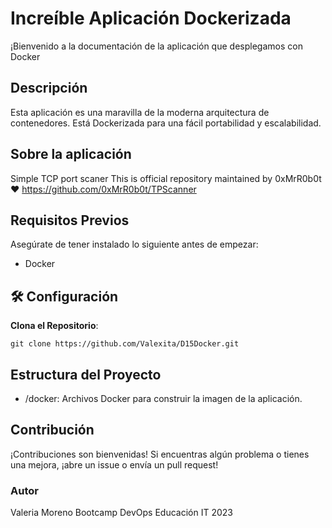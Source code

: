 # Increíble Aplicación Dockerizada 
¡Bienvenido a la documentación de la aplicación que desplegamos con Docker

## Descripción
Esta aplicación es una maravilla de la moderna arquitectura de contenedores. Está Dockerizada para una fácil portabilidad y escalabilidad.

## Sobre la aplicación
Simple TCP port scaner
This is official repository maintained by 0xMrR0b0t ❤
https://github.com/0xMrR0b0t/TPScanner

## Requisitos Previos
Asegúrate de tener instalado lo siguiente antes de empezar:

- Docker
  
## 🛠 Configuración
 **Clona el Repositorio**:

``
git clone https://github.com/Valexita/D15Docker.git
``


## Estructura del Proyecto
- /docker: Archivos Docker para construir la imagen de la aplicación.

## Contribución
¡Contribuciones son bienvenidas! Si encuentras algún problema o tienes una mejora, ¡abre un issue o envía un pull request!

### Autor
Valeria Moreno Bootcamp DevOps Educación IT 2023
